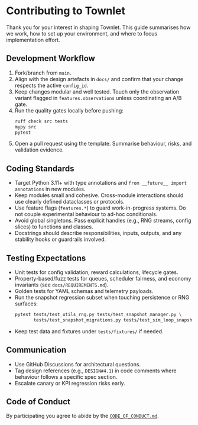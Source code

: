 # Contributing to Townlet

Thank you for your interest in shaping Townlet. This guide summarises how we work, how to set up your environment, and where to focus implementation effort.

## Development Workflow

1. Fork/branch from `main`.
2. Align with the design artefacts in `docs/` and confirm that your change respects the active `config_id`.
3. Keep changes modular and well tested. Touch only the observation variant flagged in `features.observations` unless coordinating an A/B gate.
4. Run the quality gates locally before pushing:
   ```bash
   ruff check src tests
   mypy src
   pytest
   ```
5. Open a pull request using the template. Summarise behaviour, risks, and validation evidence.

## Coding Standards

- Target Python 3.11+ with type annotations and `from __future__ import annotations` in new modules.
- Keep modules small and cohesive. Cross-module interactions should use clearly defined dataclasses or protocols.
- Use feature flags (`features.*`) to guard work-in-progress systems. Do not couple experimental behaviour to ad-hoc conditionals.
- Avoid global singletons. Pass explicit handles (e.g., RNG streams, config slices) to functions and classes.
- Docstrings should describe responsibilities, inputs, outputs, and any stability hooks or guardrails involved.

## Testing Expectations

- Unit tests for config validation, reward calculations, lifecycle gates.
- Property-based/fuzz tests for queues, scheduler fairness, and economy invariants (see `docs/REQUIREMENTS.md`).
- Golden tests for YAML schemas and telemetry payloads.
- Run the snapshot regression subset when touching persistence or RNG surfaces:
  ```bash
  pytest tests/test_utils_rng.py tests/test_snapshot_manager.py \
         tests/test_snapshot_migrations.py tests/test_sim_loop_snapshot.py
  ```
- Keep test data and fixtures under `tests/fixtures/` if needed.

## Communication

- Use GitHub Discussions for architectural questions.
- Tag design references (e.g., `DESIGN#4.1`) in code comments where behaviour follows a specific spec section.
- Escalate canary or KPI regression risks early.

## Code of Conduct

By participating you agree to abide by the [`CODE_OF_CONDUCT.md`](CODE_OF_CONDUCT.md).
